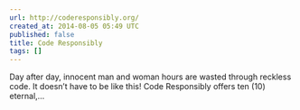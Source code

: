 ```yaml
---
url: http://coderesponsibly.org/
created_at: 2014-08-05 05:49 UTC
published: false
title: Code Responsibly
tags: []
---
```


Day after day, innocent man and woman hours are wasted through reckless code. It doesn’t have to be like this!
Code Responsibly offers ten (10) eternal,…
